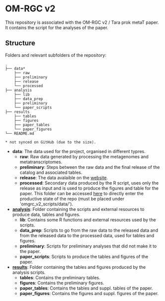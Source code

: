 # OM-RGC v2
This repository is associated with the OM-RGC v2 / Tara prok metaT paper. It contains the script for the analyses of the paper. 

## Structure

Folders and relevant subfolders of the repository:

```
.
├── data*
    ├── raw
    ├── preliminary
    ├── release
    └── processed
├── analysis
    ├── lib
    ├── data_prep
    ├── preliminary
    └── paper_scripts
├── results
    ├── tables
    ├── figures
    ├── paper_tables
    └── paper_figures
└── README.md 
 
* not synced on GitHub (due to the size).
```

* **data**: The data used for the project, organised in different typres.
	- **raw**: Raw data generated by processing the metagenomes and metatranscriptomes.
	- **preliminary**: Steps between the raw data and the final release of the catalog and associated tables.
	- **release**: The data avalaible on the [website](https://ocean-microbiome.org/).
	- **processed**: Secondary data produced by the R script, uses only the release as input and is used to produce the figures and table for the paper. This folder can be accessed [here](https://polybox.ethz.ch/index.php/s/TUcdAkkKYaIjDRq) to directly enter the productive state of the repo (must be placed under 'omgrc_v2_scripts/data/').
* [**analysis**](https://github.com/SushiLab/omrgc_v2_scripts/tree/master/analysis): Folder containing the scripts and external resources to produce data, tables and figures. 
	- **lib**: Contains some R functions and external resources used by the scripts.
	- **data_prep**: Scripts to go from the raw data to the released data and from the released data to the processed data, used for tables and figures. 
	- **preliminary**: Scripts for preliminary analyses that did not make it to the paper.
	- **paper_scripts**: Scripts to produce the tables and figures of the paper.
* [**results**](https://github.com/SushiLab/omrgc_v2_scripts/tree/master/results): Folder containing the tables and figures produced by the analysis scripts.
	- **tables**: Contains the preliminary tables. 
	- **figures**: Contains the preliminary figures.
	- **paper_tables**: Contains the tables and suppl. tables of the paper. 
	- **paper_figures**: Contains the figures and suppl. figures of the paper. 

